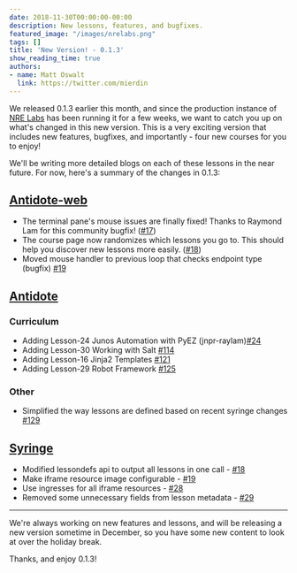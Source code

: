 ```yaml
---
date: 2018-11-30T00:00:00-00:00
description: New lessons, features, and bugfixes.
featured_image: "/images/nrelabs.png"
tags: []
title: 'New Version! - 0.1.3'
show_reading_time: true
authors:
- name: Matt Oswalt
  link: https://twitter.com/mierdin
---
```


We released 0.1.3 earlier this month, and since the production instance of [NRE Labs](https://labs.networkreliability.engineering) has
been running it for a few weeks, we want to catch you up on what's changed in this new version. This is a very exciting version
that includes new features, bugfixes, and importantly - four new courses for you to enjoy!

We'll be writing more detailed blogs on each of these lessons in the near future.  For now, here's a summary of the changes in 0.1.3:

## [Antidote-web](https://github.com/nre-learning/antidote-web)

* The terminal pane's mouse issues are finally fixed! Thanks to Raymond Lam for this community bugfix! ([#17](https://github.com/nre-learning/antidote-web/pull/17))
* The course page now randomizes which lessons you go to. This should help you discover new lessons more easily. ([#18](https://github.com/nre-learning/antidote-web/pull/18))
* Moved mouse handler to previous loop that checks endpoint type (bugfix) [#19](https://github.com/nre-learning/antidote-web/pull/19)


## [Antidote](https://github.com/nre-learning/antidote)

### Curriculum

- Adding Lesson-24 Junos Automation with PyEZ (jnpr-raylam)[#24](https://github.com/nre-learning/antidote/pull/117)
- Adding Lesson-30 Working with Salt [#114](https://github.com/nre-learning/antidote/pull/114)
- Adding Lesson-16 Jinja2 Templates [#121](https://github.com/nre-learning/antidote/pull/121)
- Adding Lesson-29 Robot Framework [#125](https://github.com/nre-learning/antidote/pull/125)

### Other

- Simplified the way lessons are defined based on recent syringe changes [#129](https://github.com/nre-learning/antidote/pull/129)

## [Syringe](https://github.com/nre-learning/syringe)

- Modified lessondefs api to output all lessons in one call - [#18](https://github.com/nre-learning/syringe/pull/18)
- Make iframe resource image configurable - [#19](https://github.com/nre-learning/syringe/pull/19)
- Use ingresses for all iframe resources - [#28](https://github.com/nre-learning/syringe/pull/28)
- Removed some unnecessary fields from lesson metadata - [#29](https://github.com/nre-learning/syringe/pull/29)

---

We're always working on new features and lessons, and will be releasing a new version sometime in December, so you have some new content to look at over the
holiday break.

Thanks, and enjoy 0.1.3!
